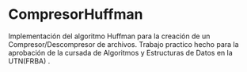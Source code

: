 # CompresorHuffman
Implementación del algoritmo Huffman para la creación de un Compresor/Descompresor de archivos. Trabajo practico hecho para la aprobación de la cursada de Algoritmos y Estructuras de Datos en la UTN(FRBA) .
